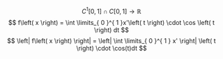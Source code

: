 $$
C^{1}\left[ 0, 1 \right] \cap C \left[ 0, 1 \right]  \to \mathbb{R}
$$
$$
f\left( x \right) = \int \limits_{ 0 }^{ 1 }x'\left( t \right) \cdot \cos \left( t \right) dt 
$$
$$
\left| f\left( x \right)  \right| = \left| \int \limits_{ 0 }^{ 1 } x' \right| \left( t \right) \cdot \cos(t)dt
$$